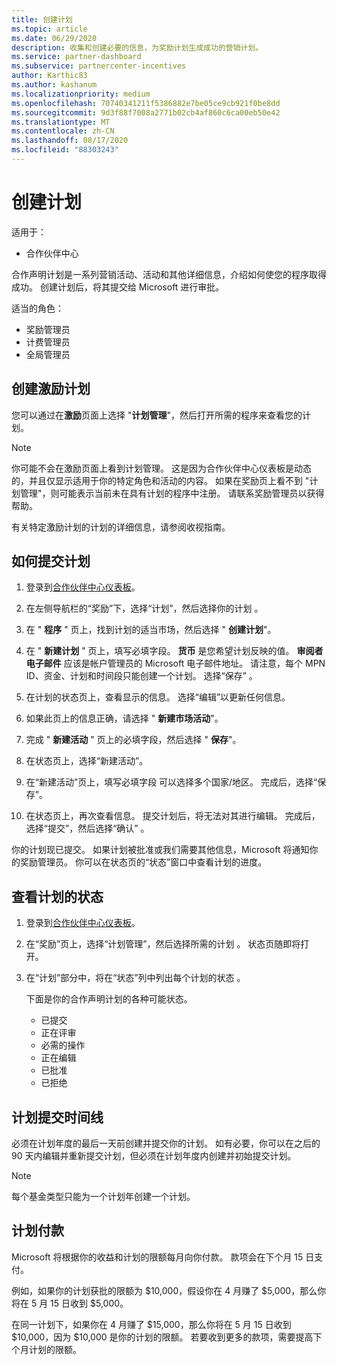 ```yaml
---
title: 创建计划
ms.topic: article
ms.date: 06/29/2020
description: 收集和创建必要的信息，为奖励计划生成成功的营销计划。
ms.service: partner-dashboard
ms.subservice: partnercenter-incentives
author: Karthic83
ms.author: kashanum
ms.localizationpriority: medium
ms.openlocfilehash: 70740341211f5386882e7be05ce9cb921f0be8dd
ms.sourcegitcommit: 9d3f88f7008a2771b02cb4af860c6ca00eb50e42
ms.translationtype: MT
ms.contentlocale: zh-CN
ms.lasthandoff: 08/17/2020
ms.locfileid: "88303243"
---
```

# <a name="create-your-plan"></a>创建计划

适用于：

- 合作伙伴中心

合作声明计划是一系列营销活动、活动和其他详细信息，介绍如何使您的程序取得成功。 创建计划后，将其提交给 Microsoft 进行审批。 

适当的角色：

- 奖励管理员
- 计费管理员
- 全局管理员

## <a name="create-your-incentives-plan"></a>创建激励计划

您可以通过在**激励**页面上选择 "**计划管理**"，然后打开所需的程序来查看您的计划。

>[!NOTE]
>你可能不会在激励页面上看到计划管理。 这是因为合作伙伴中心仪表板是动态的，并且仅显示适用于你的特定角色和活动的内容。 如果在奖励页上看不到 "计划管理"，则可能表示当前未在具有计划的程序中注册。 请联系奖励管理员以获得帮助。

有关特定激励计划的计划的详细信息，请参阅收视指南。

## <a name="how-to-submit-a-plan"></a>如何提交计划

1. 登录到[合作伙伴中心仪表板](https://partner.microsoft.com/dashboard/)。

2. 在左侧导航栏的“奖励”下，选择“计划”，然后选择你的计划 。 

3. 在 " **程序** " 页上，找到计划的适当市场，然后选择 " **创建计划**"。 

4. 在 " **新建计划** " 页上，填写必填字段。 **货币** 是您希望计划反映的值。 **审阅者电子邮件** 应该是帐户管理员的 Microsoft 电子邮件地址。 请注意，每个 MPN ID、资金、计划和时间段只能创建一个计划。 选择“保存” 。

5. 在计划的状态页上，查看显示的信息。 选择“编辑”以更新任何信息。

6. 如果此页上的信息正确，请选择 " **新建市场活动**"。

7. 完成 " **新建活动** " 页上的必填字段，然后选择 " **保存**"。

8. 在状态页上，选择“新建活动”。 

9. 在“新建活动”页上，填写必填字段 可以选择多个国家/地区。 完成后，选择“保存”。 

10. 在状态页上，再次查看信息。 提交计划后，将无法对其进行编辑。 完成后，选择“提交”，然后选择“确认” 。

你的计划现已提交。 如果计划被批准或我们需要其他信息，Microsoft 将通知你的奖励管理员。 你可以在状态页的“状态”窗口中查看计划的进度。

## <a name="view-the-status-of-your-plan"></a>查看计划的状态

1. 登录到[合作伙伴中心仪表板](https://partner.microsoft.com/dashboard/)。

2. 在“奖励”页上，选择“计划管理”，然后选择所需的计划 。 状态页随即将打开。

3. 在“计划”部分中，将在“状态”列中列出每个计划的状态 。

   下面是你的合作声明计划的各种可能状态。

   - 已提交
   - 正在评审
   - 必需的操作
   - 正在编辑
   - 已批准
   - 已拒绝

## <a name="plan-submission-timelines"></a>计划提交时间线

必须在计划年度的最后一天前创建并提交你的计划。 如有必要，你可以在之后的 90 天内编辑并重新提交计划，但必须在计划年度内创建并初始提交计划。

>[!NOTE]
> 每个基金类型只能为一个计划年创建一个计划。

## <a name="plan-payments"></a>计划付款

Microsoft 将根据你的收益和计划的限额每月向你付款。 款项会在下个月 15 日支付。

例如，如果你的计划获批的限额为 $10,000，假设你在 4 月赚了 $5,000，那么你将在 5 月 15 日收到 $5,000。

在同一计划下，如果你在 4 月赚了 $15,000，那么你将在 5 月 15 日收到 $10,000，因为 $10,000 是你的计划的限额。 若要收到更多的款项，需要提高下个月计划的限额。

